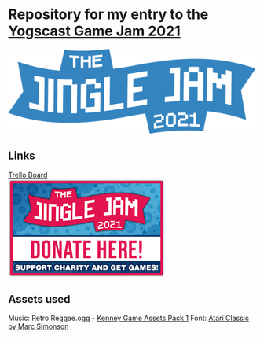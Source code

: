 # Repository for my entry to the [Yogscast Game Jam 2021](https://itch.io/jam/yogscast-game-jam-2021)
[![JingleJam 2021](https://github.com/omegaleo/yogscastjam2021/blob/main/Jingle_Jam_2021_Logo_Blue.png?raw=true)](https://jinglejam.tiltify.com/)
## Links
[Trello Board](https://trello.com/b/mn8dhvIj/yogscast-game-jam-2021-entry)  
[![Donate to Charity](https://github.com/omegaleo/yogscastjam2021/blob/main/Jingle_Jam_2021_Panel_Blue.png?raw=true)](https://tiltify.com/@0megaleo/omega-leo-x-jinglejam)

## Assets used
Music: Retro Reggae.ogg - [Kenney Game Assets Pack 1](https://kenney.itch.io/kenney-game-assets-1)
Font: [Atari Classic by Marc Simonson](http://members.bitstream.net/marksim/atarimac/fonts.html)
